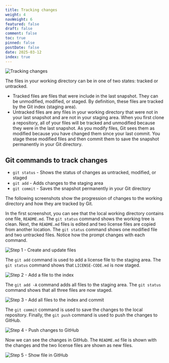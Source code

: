 ```yaml
---
title: Tracking changes
weight: 4
navWeight: 6
featured: false
draft: false
comment: false
toc: true
pinned: false
postDate: false
date: 2025-03-12
index: true
---
```

<!-- markdownlint-disable MD041 -->

![Tracking changes][02]

The files in your working directory can be in one of two states: tracked or untracked.

- Tracked files are files that were include in the last snapshot. They can be unmodified, modified,
  or staged. By definition, these files are tracked by the Git index (staging area).
- Untracked files are any files in your working directory that were not in your last snapshot and
  are not in your staging area. When you first clone a repository, all of your files will be tracked
  and unmodified because they were in the last snapshot. As you modify files, Git sees them as
  modified because you have changed them since your last commit. You stage these modified files and
  then commit them to save the snapshot permanently in your Git directory.

## Git commands to track changes

- `git status` - Shows the status of changes as untracked, modified, or staged
- `git add` - Adds changes to the staging area
- `git commit` - Saves the snapshot permanently in your Git directory

The following screenshots show the progression of changes to the working directory and how they are
tracked by Git.

In the first screenshot, you can see that the local working directory contains one file,
`README.md`. The `git status` command shows the working tree is clean. Next, the `README.md` files
is edited and two license files are copied from another location. The `git status` command shows one
modified file and two untracked files. Notice how the prompt changes with each command.

![Step 1 - Create and update files](images/gitfundamentals/s4-git-cmd-01.png)

The `git add` command is used to add a license file to the staging area. The `git status` command
shows that `LICENSE-CODE.md` is now staged.

![Step 2 - Add a file to the index](images/gitfundamentals/s4-git-cmd-02.png)

The `git add -A` command adds all files to the staging area. The `git status` command shows that all
three files are now staged.

![Step 3 - Add all files to the index and commit](images/gitfundamentals/s4-git-cmd-03.png)

The `git commit` command is used to save the changes to the local repository. Finally, the
`git push` command is used to push the changes to GitHub.

![Step 4 - Push changes to GitHub](images/gitfundamentals/s4-git-cmd-04.png)

Now we can see the changes in GitHub. The `README.md` file is shown with the changes and the two
license files are shown as new files.

![Step 5 - Show file in GitHub](images/gitfundamentals/s4-git-cmd-05.png)

<!-- link references -->
[02]: images/gitfundamentals/slide4.png
